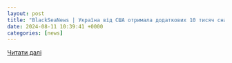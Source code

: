 ```yaml
---
layout: post
title: "BlackSeaNews | Україна від США отримала додаткових 10 тисяч снарядів RAAM важливих саме зараз"
date: 2024-08-11 10:39:41 +0000
categories: [news]
---
```


[Читати далі](https://www.blackseanews.net/read/220689)
